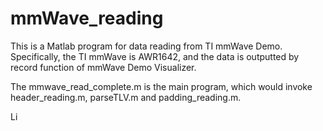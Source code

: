 # mmWave_reading

This is a Matlab program for data reading from TI mmWave Demo.
Specifically, the TI mmWave is AWR1642, and the data is outputted by record function of mmWave Demo Visualizer.

The mmwave_read_complete.m is the main program, which would invoke header_reading.m, parseTLV.m and padding_reading.m.

Li
